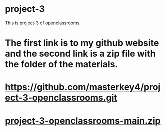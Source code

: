 # project-3
This is project-3 of openclassrooms.
# The first link is to my github website and the second link is a zip file with the folder of the materials.
# https://github.com/masterkey4/project-3-openclassrooms.git
# [project-3-openclassrooms-main.zip](https://github.com/masterkey4/project-3-openclassrooms/files/8937086/project-3-openclassrooms-main.zip)
